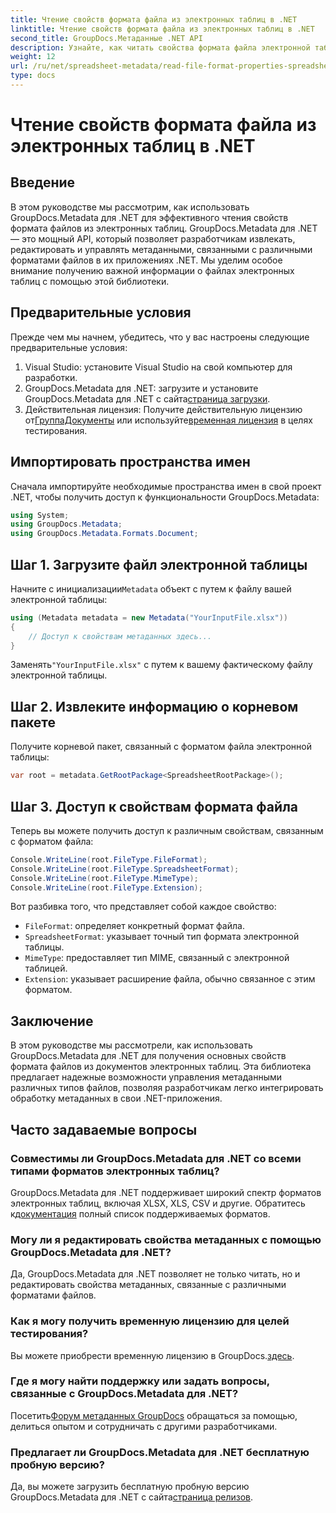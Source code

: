 ```yaml
---
title: Чтение свойств формата файла из электронных таблиц в .NET
linktitle: Чтение свойств формата файла из электронных таблиц в .NET
second_title: GroupDocs.Метаданные .NET API
description: Узнайте, как читать свойства формата файла электронной таблицы с помощью GroupDocs.Metadata для .NET. Получите доступ к формату файла, типу MIME и многому другому с помощью простых вызовов API.
weight: 12
url: /ru/net/spreadsheet-metadata/read-file-format-properties-spreadsheets/
type: docs
---
```

# Чтение свойств формата файла из электронных таблиц в .NET

## Введение
В этом руководстве мы рассмотрим, как использовать GroupDocs.Metadata для .NET для эффективного чтения свойств формата файлов из электронных таблиц. GroupDocs.Metadata для .NET — это мощный API, который позволяет разработчикам извлекать, редактировать и управлять метаданными, связанными с различными форматами файлов в их приложениях .NET. Мы уделим особое внимание получению важной информации о файлах электронных таблиц с помощью этой библиотеки.
## Предварительные условия
Прежде чем мы начнем, убедитесь, что у вас настроены следующие предварительные условия:
1. Visual Studio: установите Visual Studio на свой компьютер для разработки.
2.  GroupDocs.Metadata для .NET: загрузите и установите GroupDocs.Metadata для .NET с сайта[страница загрузки](https://releases.groupdocs.com/metadata/net/).
3.  Действительная лицензия: Получите действительную лицензию от[ГруппаДокументы](https://purchase.groupdocs.com/buy) или используйте[временная лицензия](https://purchase.groupdocs.com/temporary-license/) в целях тестирования.

## Импортировать пространства имен
Сначала импортируйте необходимые пространства имен в свой проект .NET, чтобы получить доступ к функциональности GroupDocs.Metadata:
```csharp
using System;
using GroupDocs.Metadata;
using GroupDocs.Metadata.Formats.Document;
```
## Шаг 1. Загрузите файл электронной таблицы
 Начните с инициализации`Metadata` объект с путем к файлу вашей электронной таблицы:
```csharp
using (Metadata metadata = new Metadata("YourInputFile.xlsx"))
{
    // Доступ к свойствам метаданных здесь...
}
```
 Заменять`"YourInputFile.xlsx"` с путем к вашему фактическому файлу электронной таблицы.
## Шаг 2. Извлеките информацию о корневом пакете
Получите корневой пакет, связанный с форматом файла электронной таблицы:
```csharp
var root = metadata.GetRootPackage<SpreadsheetRootPackage>();
```
## Шаг 3. Доступ к свойствам формата файла
Теперь вы можете получить доступ к различным свойствам, связанным с форматом файла:
```csharp
Console.WriteLine(root.FileType.FileFormat);
Console.WriteLine(root.FileType.SpreadsheetFormat);
Console.WriteLine(root.FileType.MimeType);
Console.WriteLine(root.FileType.Extension);
```
Вот разбивка того, что представляет собой каждое свойство:
- `FileFormat`: определяет конкретный формат файла.
- `SpreadsheetFormat`: указывает точный тип формата электронной таблицы.
- `MimeType`: предоставляет тип MIME, связанный с электронной таблицей.
- `Extension`: указывает расширение файла, обычно связанное с этим форматом.

## Заключение
В этом руководстве мы рассмотрели, как использовать GroupDocs.Metadata для .NET для получения основных свойств формата файлов из документов электронных таблиц. Эта библиотека предлагает надежные возможности управления метаданными различных типов файлов, позволяя разработчикам легко интегрировать обработку метаданных в свои .NET-приложения.

## Часто задаваемые вопросы
### Совместимы ли GroupDocs.Metadata для .NET со всеми типами форматов электронных таблиц?
 GroupDocs.Metadata для .NET поддерживает широкий спектр форматов электронных таблиц, включая XLSX, XLS, CSV и другие. Обратитесь к[документация](https://tutorials.groupdocs.com/metadata/net/) полный список поддерживаемых форматов.
### Могу ли я редактировать свойства метаданных с помощью GroupDocs.Metadata для .NET?
Да, GroupDocs.Metadata для .NET позволяет не только читать, но и редактировать свойства метаданных, связанные с различными форматами файлов.
### Как я могу получить временную лицензию для целей тестирования?
 Вы можете приобрести временную лицензию в GroupDocs.[здесь](https://purchase.groupdocs.com/temporary-license/).
### Где я могу найти поддержку или задать вопросы, связанные с GroupDocs.Metadata для .NET?
 Посетить[Форум метаданных GroupDocs](https://forum.groupdocs.com/c/metadata/14) обращаться за помощью, делиться опытом и сотрудничать с другими разработчиками.
### Предлагает ли GroupDocs.Metadata для .NET бесплатную пробную версию?
 Да, вы можете загрузить бесплатную пробную версию GroupDocs.Metadata для .NET с сайта[страница релизов](https://releases.groupdocs.com/).